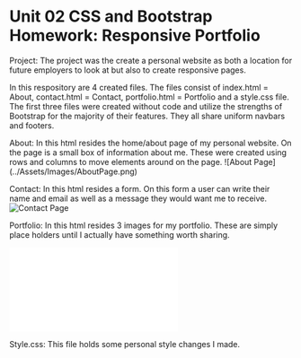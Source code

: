 # Unit 02 CSS and Bootstrap Homework: Responsive Portfolio

Project: The project was the create a personal website as both a location for future employers to look at but also to create responsive pages.

In this respository are 4 created files. The files consist of index.html = About, contact.html = Contact, portfolio.html = Portfolio and a style.css file. The first three files were created without code and utilize the strengths of Bootstrap for the majority of their features. They all share uniform navbars and footers.

About:
In this html resides the home/about page of my personal website. On the page is a small box of information about me. These were created using rows and columns to move elements around on the page. 
![About Page] (../Assets/Images/AboutPage.png)

Contact:
In this html resides a form. On this form a user can write their name and email as well as a message they would want me to receive. 
![Contact Page](../Assets/Images/ContactPage.png)

Portfolio:
In this html resides 3 images for my portfolio. These are simply place holders until I actually have something worth sharing.

![Portfolio Page](../Assets/Images/Portfolio.pdf)

Style.css:
This file holds some personal style changes I made.
